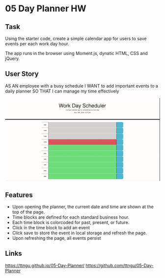 # 05 Day Planner HW

## Task
Using the starter code, create a simple calendar app for users to save events per each work day hour.

The app runs in the browser using Moment.js, dynatic HTML, CSS and jQuery.

## User Story
AS AN employee with a busy schedule
I WANT to add important events to a daily planner
SO THAT I can manage my time effectively

![Alt Text](https://github.com/ttngu/05-Day-Planner/blob/main/screencap.gif?raw=true)

## Features
- Upon opening the planner, the current date and time are shown at the top of the page.
- Time blocks are defined for each standard business hour.
- Each time block is colorcoded for past, present, or future. 
- Click in the time block to add an event
- Click save to store the event in local storage and refresh the page.
- Upon refreshing the page, all events persist

## Links
https://ttngu.github.io/05-Day-Planner/
https://github.com/ttngu/05-Day-Planner
